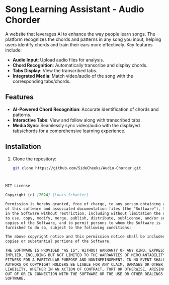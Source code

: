 # Song Learning Assistant - Audio Chorder

A website that leverages AI to enhance the way people learn songs. The platform recognizes the chords and patterns in any song you input, helping users identify chords and train their ears more effectively. Key features include:

- **Audio Input**: Upload audio files for analysis.
- **Chord Recognition**: Automatically transcribe and display chords.
- **Tabs Display**: View the transcribed tabs.
- **Integrated Media**: Match video/audio of the song with the corresponding tabs/chords.

## Features

- **AI-Powered Chord Recognition**: Accurate identification of chords and patterns.
- **Interactive Tabs**: View and follow along with transcribed tabs.
- **Media Sync**: Seamlessly sync video/audio with the displayed tabs/chords for a comprehensive learning experience.

## Installation

1. Clone the repository:

   ```bash
   git clone https://github.com/SideCheeks/Audio-Chorder.git




```markdown
MIT License

Copyright (c) [2024] [Louis Schaefer]

Permission is hereby granted, free of charge, to any person obtaining a copy
of this software and associated documentation files (the "Software"), to deal
in the Software without restriction, including without limitation the rights
to use, copy, modify, merge, publish, distribute, sublicense, and/or sell
copies of the Software, and to permit persons to whom the Software is
furnished to do so, subject to the following conditions:

The above copyright notice and this permission notice shall be included in all
copies or substantial portions of the Software.

THE SOFTWARE IS PROVIDED "AS IS", WITHOUT WARRANTY OF ANY KIND, EXPRESS OR
IMPLIED, INCLUDING BUT NOT LIMITED TO THE WARRANTIES OF MERCHANTABILITY,
FITNESS FOR A PARTICULAR PURPOSE AND NONINFRINGEMENT. IN NO EVENT SHALL THE
AUTHORS OR COPYRIGHT HOLDERS BE LIABLE FOR ANY CLAIM, DAMAGES OR OTHER
LIABILITY, WHETHER IN AN ACTION OF CONTRACT, TORT OR OTHERWISE, ARISING FROM,
OUT OF OR IN CONNECTION WITH THE SOFTWARE OR THE USE OR OTHER DEALINGS IN THE
SOFTWARE.
